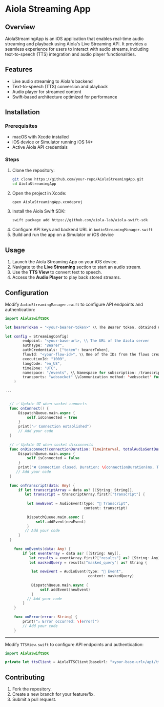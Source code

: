 # Aiola Streaming App

## Overview
AiolaStreamingApp is an iOS application that enables real-time audio streaming and playback using Aiola's Live Streaming API. It provides a seamless experience for users to interact with audio streams, including text-to-speech (TTS) integration and audio player functionalities.

## Features
- Live audio streaming to Aiola's backend
- Text-to-speech (TTS) conversion and playback
- Audio player for streamed content
- Swift-based architecture optimized for performance

## Installation
### Prerequisites
- macOS with Xcode installed
- iOS device or Simulator running iOS 14+
- Active Aiola API credentials

### Steps
1. Clone the repository:
   ```bash
   git clone https://github.com/your-repo/AiolaStreamingApp.git
   cd AiolaStreamingApp
   ```
2. Open the project in Xcode:
   ```bash
   open AiolaStreamingApp.xcodeproj
   ```
3. Install the Aiola Swift SDK:
   ```bash
   swift package add https://github.com/aiola-lab/aiola-swift-sdk
   ```
4. Configure API keys and backend URL in `AudioStreamingManager.swift`
5. Build and run the app on a Simulator or iOS device

## Usage
1. Launch the Aiola Streaming App on your iOS device.
2. Navigate to the **Live Streaming** section to start an audio stream.
3. Use the **TTS View** to convert text to speech.
4. Access the **Audio Player** to play back stored streams.

## Configuration
Modify `AudioStreamingManager.swift` to configure API endpoints and authentication:
```swift
import AiolaSwiftSDK

let bearerToken = "<your-bearer-token>" \\ The Bearer token, obtained upon registration with Aiola
        
let config = StreamingConfig(
        endpoint: "<your-base-url>, \\ The URL of the Aiola server
        authType: "Bearer",
        authCredentials: ["token": bearerToken],
        flowId: "<your-flow-id>", \\ One of the IDs from the flows created for the user
        executionId: "1009",
        langCode: "en_US",
        timeZone: "UTC",
        namespace: "/events", \\ Namespace for subscription: /transcript (for transcription) or /events (for transcription + LLM solution)
        transports: "websocket" \\Communication method: 'websocket' for L4 or 'polling' for L7
    )

...

  
  // ✅ Update UI when socket connects
  func onConnect() {
      DispatchQueue.main.async {
          self.isConnected = true
      }
      print("✅ Connection established")
      // Add your code
  }
  
  // ✅ Update UI when socket disconnects
  func onDisconnect(connectionDuration: TimeInterval, totalAudioSentDuration: TimeInterval) {
      DispatchQueue.main.async {
          self.isConnected = false
      }
      print("❌ Connection closed. Duration: \(connectionDuration)ms, Total audio: \(totalAudioSentDuration)ms")
     // Add your code
  }
  
  func onTranscript(data: Any) {
      if let transcriptArray = data as? [[String: String]],
         let transcript = transcriptArray.first?["transcript"] {
          
          let newEvent = AudioEvent(type: "📝 Transcript",
                                    content: transcript)
          
          DispatchQueue.main.async {
              self.addEvent(newEvent)
          }
         // Add your code
      }
  }
    
    func onEvents(data: Any) {
        if let eventArray = data as? [[String: Any]],
           let results = eventArray.first?["results"] as? [String: Any],
           let maskedQuery = results["masked_query"] as? String {
            
            let newEvent = AudioEvent(type: "📢 Event",
                                      content: maskedQuery)
            
            DispatchQueue.main.async {
                self.addEvent(newEvent)
            }
          // Add your code
        }
    }
    
    func onError(error: String) {
        print("⚠️ Error occurred: \(error)")
        // Add your code
    }
```

---

Modify `TTSView.swift` to configure API endpoints and authentication:
```swift
import AiolaSwiftSDK

private let ttsClient = AiolaTTSClient(baseUrl: "<your-base-url>/api/tts", bearerToken: "<your-bearer-token>")
```


## Contributing
1. Fork the repository.
2. Create a new branch for your feature/fix.
3. Submit a pull request.
